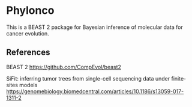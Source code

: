 # Phylonco
This is a BEAST 2 package for Bayesian inference of molecular data for cancer evolution. 

## References
BEAST 2
https://github.com/CompEvol/beast2

SiFit: inferring tumor trees from single-cell sequencing data under finite-sites models
https://genomebiology.biomedcentral.com/articles/10.1186/s13059-017-1311-2
